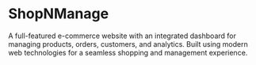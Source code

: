 # ShopNManage
A full-featured e-commerce website with an integrated dashboard for managing products, orders, customers, and analytics. Built using modern web technologies for a seamless shopping and management experience.
